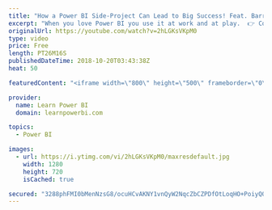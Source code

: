 ```yaml
---
title: "How a Power BI Side-Project Can Lead to Big Success! Feat. Barry Kresch"
excerpt: "When you love Power BI you use it at work and at play.  👉 Connect with Barry: https://www.linkedin.com/in/barrykresch/. 👉 Join the LearnPowerBI Family: https://web.learnpowerbi.com/waitlist-invite/ ================================================ 👉 FREE Power BI Step-by-Step Tutorial http://web.learnpowerbi.com/tutorial"
originalUrl: https://youtube.com/watch?v=2hLGKsVKpM0
type: video
price: Free
length: PT26M16S
publishedDateTime: 2018-10-20T03:43:38Z
heat: 50

featuredContent: "<iframe width=\"800\" height=\"500\" frameborder=\"0\" src=\"https://www.youtube.com/embed/2hLGKsVKpM0\" allow=\"accelerometer; autoplay; encrypted-media; gyroscope; picture-in-picture\" allowfullscreen></iframe>"

provider:
  name: Learn Power BI
  domain: learnpowerbi.com

topics:
  - Power BI

images:
  - url: https://i.ytimg.com/vi/2hLGKsVKpM0/maxresdefault.jpg
    width: 1280
    height: 720
    isCached: true

secured: "3288phFMI0bMenNzsG8/ocuHCvAKNY1vnQyW2NqcZbCZPDfOtLoqHO+PoiyQO6zwdXY1XR0EQn7iRbnYPFMFZPuNzDilJbUudK0aUzoP4ZelQvkNUETYDXMiZfjR5pZMNgqn3/F3wnDh9EglmUHfYClew6jzryyhmvrJ+k1Ja7LgOs4UJ1SdGu9qSivTopR5hvckFZdPAFTqf71ZS0VC+d1IAJ84C9otKvLdxnst2D0ggPxTmBvxvCwRy+wnrYDT7CC/krrf06kq7rNYtrmN1h8fxcAzNnDAQyRvTj/OPjsDTs4ze0VCOjSVsaQN7/FHD3LfjFQEsoqaE9gfyoBNwWSxhiSZtW1Nbo+r9bqtNELjplJoRNnVlsWqq1kGeWnKU0z5keQXBh5bzkr0wcjVRKVG2k3vE97B1VKpLPBjBBs=;2b/uJHzII6aaqOUriywHHA=="
---
```


